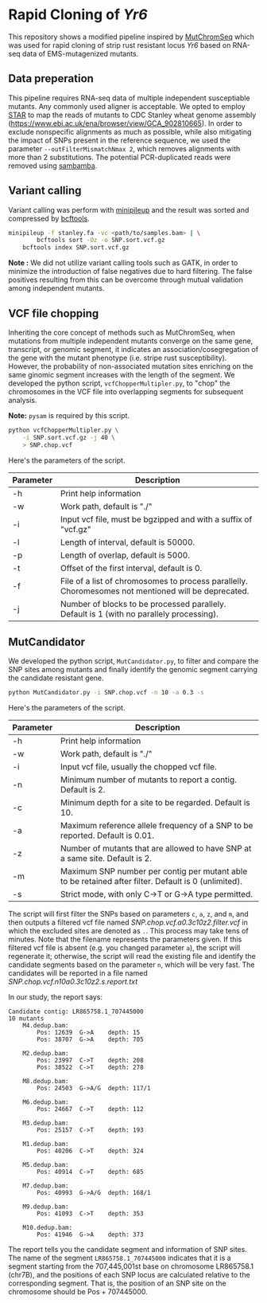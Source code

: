 # Rapid Cloning of *Yr6*

This repository shows a modified pipeline inspired by [MutChromSeq](https://github.com/steuernb/MutChromSeq/) which was used for rapid cloning of strip rust resistant locus *Yr6* based on RNA-seq data of EMS-mutagenized mutants.

## Data preperation

This pipeline requires RNA-seq data of multiple independent susceptiable mutants. Any commonly used aligner is acceptable. We opted to employ [STAR](https://alexdobin.github.io/STAR/) to map the reads of mutants to CDC Stanley wheat genome assembly (https://www.ebi.ac.uk/ena/browser/view/GCA_902810665). In order to exclude nonspecific alignments as much as possible, while also mitigating the impact of SNPs present in the reference sequence, we used the parameter `--outFilterMismatchNmax 2`, which removes alignments with more than 2 substitutions. The potential PCR-duplicated reads were removed using [sambamba](https://github.com/biod/sambamba).  

## Variant calling

Variant calling was perform with [minipileup](https://github.com/lh3/minipileup) and the result was sorted and compressed by [bcftools](https://samtools.github.io/bcftools/).

```bash
minipileup -f stanley.fa -vc <path/to/samples.bam> | \
		bcftools sort -Oz -o SNP.sort.vcf.gz
	bcftools index SNP.sort.vcf.gz
```
**Note :** We did not utilize variant calling tools such as GATK, in order to minimize the introduction of false negatives due to hard filtering. The false positives resulting from this can be overcome through mutual validation among independent mutants.

## VCF file chopping

Inheriting the core concept of methods such as MutChromSeq, when mutations from multiple independent mutants converge on the same gene, transcript, or genomic segment, it indicates an association/cosegregation of the gene with the mutant phenotype (i.e. stripe rust susceptibility). However, the probability of non-associated mutation sites enriching on the same ginomic segment increases with the length of the segment. We developed the python script, `vcfChopperMultipler.py`, to "chop" the chromosomes in the VCF file into overlapping segments for subsequent analysis.

**Note:** `pysam` is required by this script.

```bash
python vcfChopperMultipler.py \
	-i SNP.sort.vcf.gz -j 40 \
    > SNP.chop.vcf
```

Here's the parameters of the script.

| Parameter | Description |
| --- | --- |
| -h | Print help information |
| -w | Work path, default is "./" |
| -i | Input vcf file, must be bgzipped and with a suffix of "vcf.gz" |
| -l | Length of interval, default is 50000. |
| -p | Length of overlap, default is 5000. |
| -t | Offset of the first interval, default is 0. |
| -f | File of a list of chromosomes to process parallelly. Choromesomes not mentioned will be deprecated. |
| -j | Number of blocks to be processed parallely. Default is 1 (with no parallely processing). |

## MutCandidator

We developed the python script, `MutCandidator.py`, to filter and compare the SNP sites among mutants and finally identify the genomic segment carrying the candidate resistant gene.

```bash
python MutCandidator.py -i SNP.chop.vcf -n 10 -a 0.3 -s
```

Here's the parameters of the script.

| Parameter | Description |
| --- | --- |
| -h | Print help information |
| -w | Work path, default is "./" |
| -i | Input vcf file, usually the chopped vcf file. |
| -n | Minimum number of mutants to report a contig. Default is 2. |
| -c | Minimum depth for a site to be regarded. Default is 10. |
| -a | Maximum reference allele frequency of a SNP to be reported. Default is 0.01. |
| -z | Number of mutants that are allowed to have SNP at a same site. Default is 2. |
| -m | Maximum SNP number per contig per mutant able to be retained after filter. Default is 0 (unlimited). |
| -s | Strict mode, with only C->T or G->A type permitted. |

The script will first filter the SNPs based on parameters `c`, `a`, `z`, and `m`, and then outputs a filtered vcf file named *SNP.chop.vcf.a0.3c10z2.filter.vcf* in which the excluded sites are denoted as `.`. This process may take tens of minutes. Note that the filename represents the parameters given. If this filtered vcf file is absent (e.g. you changed parameter `a`), the script will regenerate it; otherwise, the script will read the existing file and identify the candidate segments based on the parameter `n`, which will be very fast. The candidates will be reported in a file named *SNP.chop.vcf.n10a0.3c10z2.s.report.txt*

In our study, the report says:

```
Candidate contig: LR865758.1_707445000
10 mutants
	M4.dedup.bam:
		Pos: 12639	G->A	depth: 15
		Pos: 38707	G->A	depth: 705

	M2.dedup.bam:
		Pos: 23997	C->T	depth: 208
		Pos: 38522	C->T	depth: 278

	M8.dedup.bam:
		Pos: 24503	G->A/G	depth: 117/1

	M6.dedup.bam:
		Pos: 24667	C->T	depth: 112

	M3.dedup.bam:
		Pos: 25157	C->T	depth: 193

	M1.dedup.bam:
		Pos: 40206	C->T	depth: 324

	M5.dedup.bam:
		Pos: 40914	C->T	depth: 685

	M7.dedup.bam:
		Pos: 40993	G->A/G	depth: 168/1

	M9.dedup.bam:
		Pos: 41093	C->T	depth: 353

	M10.dedup.bam:
		Pos: 41946	G->A	depth: 373
```

The report tells you the candidate segment and information of SNP sites. The name of the segment `LR865758.1_707445000` indicates that it is a segment starting from the 707,445,001st base on chromosome LR865758.1 (chr7B), and the positions of each SNP locus are calculated relative to the corresponding segment. That is, the position of an SNP site on the chromosome should be $\text{Pos} + 707445000$.

